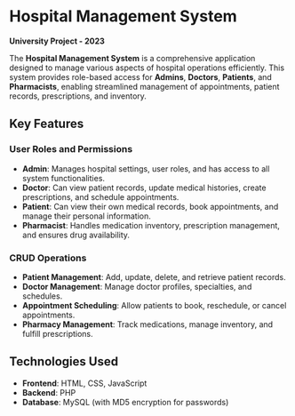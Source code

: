 # Hospital Management System
**University Project - 2023**

The **Hospital Management System** is a comprehensive application designed to manage various aspects of hospital operations efficiently. This system provides role-based access for **Admins**, **Doctors**, **Patients**, and **Pharmacists**, enabling streamlined management of appointments, patient records, prescriptions, and inventory.

## Key Features

### User Roles and Permissions

- **Admin**: Manages hospital settings, user roles, and has access to all system functionalities.
- **Doctor**: Can view patient records, update medical histories, create prescriptions, and schedule appointments.
- **Patient**: Can view their own medical records, book appointments, and manage their personal information.
- **Pharmacist**: Handles medication inventory, prescription management, and ensures drug availability.

### CRUD Operations

- **Patient Management**: Add, update, delete, and retrieve patient records.
- **Doctor Management**: Manage doctor profiles, specialties, and schedules.
- **Appointment Scheduling**: Allow patients to book, reschedule, or cancel appointments.
- **Pharmacy Management**: Track medications, manage inventory, and fulfill prescriptions.

## Technologies Used

- **Frontend**: HTML, CSS, JavaScript
- **Backend**: PHP
- **Database**: MySQL (with MD5 encryption for passwords)
